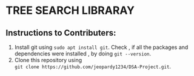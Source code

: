# TREE SEARCH LIBRARAY

## Instructions to Contributers:  

1. Install git using `sudo apt install git`. Check , if all the packages and dependencies were installed , by doing `git --version`.
2. Clone this repository using  
`git clone https://github.com/jeopardy1234/DSA-Project.git`.
